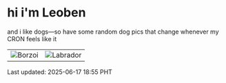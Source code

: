 # hi i'm Leoben

and i like dogs—so have some random dog pics that change whenever my CRON feels like it

|  |  |
|--------|----------|
| ![Borzoi](https://random-dog-vercel.vercel.app/api/random-borzoi?v=1750157725) | ![Labrador](https://random-dog-vercel.vercel.app/api/random-labrador?v=1750157725) |

Last updated: 2025-06-17 18:55 PHT
